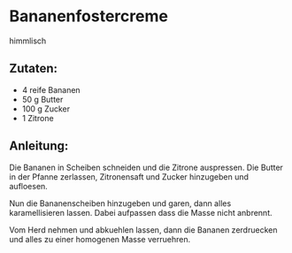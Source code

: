 Bananenfostercreme
===
himmlisch

Zutaten:
---
- 4  reife Bananen
- 50 g Butter
- 100 g Zucker
- 1  Zitrone

Anleitung:
---
Die Bananen in Scheiben schneiden und die Zitrone auspressen. Die Butter in der Pfanne zerlassen, Zitronensaft und Zucker hinzugeben und aufloesen.

Nun die Bananenscheiben hinzugeben und garen, dann alles karamellisieren lassen. Dabei aufpassen dass die Masse nicht anbrennt.

Vom Herd nehmen und abkuehlen lassen, dann die Bananen zerdruecken und alles zu einer homogenen Masse verruehren. 